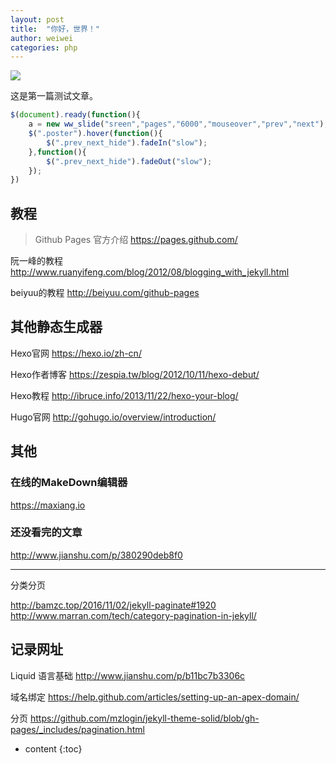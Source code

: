 ```yaml
---
layout: post
title:  "你好，世界！"
author: weiwei
categories: php
---
```


![](http://imglf0.nosdn.127.net/img/MzVqS0VIeGlFdm4vRE1PakNvVlNvUm1iTEtIN1NvaXZOczhFbUJPYVNNb29rWGd1c25xZ2lnPT0.jpg?=imageView&thumbnail=500x0&quality=96&stripmeta=0&type=jpg%7Cwatermark&type=2)


这是第一篇测试文章。





```js
$(document).ready(function(){	
    a = new ww_slide("sreen","pages","6000","mouseover","prev","next");
    $(".poster").hover(function(){
        $(".prev_next_hide").fadeIn("slow");
    },function(){
        $(".prev_next_hide").fadeOut("slow");
    });
})
```

## 教程

>Github Pages 官方介绍 
>https://pages.github.com/

阮一峰的教程
http://www.ruanyifeng.com/blog/2012/08/blogging_with_jekyll.html

beiyuu的教程
http://beiyuu.com/github-pages

## 其他静态生成器

Hexo官网
https://hexo.io/zh-cn/

Hexo作者博客
https://zespia.tw/blog/2012/10/11/hexo-debut/

Hexo教程
http://ibruce.info/2013/11/22/hexo-your-blog/

Hugo官网
http://gohugo.io/overview/introduction/

## 其他

### 在线的MakeDown编辑器
https://maxiang.io

### 还没看完的文章
http://www.jianshu.com/p/380290deb8f0

-----------

分类分页

http://bamzc.top/2016/11/02/jekyll-paginate#1920
http://www.marran.com/tech/category-pagination-in-jekyll/

## 记录网址

Liquid 语言基础
http://www.jianshu.com/p/b11bc7b3306c

域名绑定
https://help.github.com/articles/setting-up-an-apex-domain/

分页
https://github.com/mzlogin/jekyll-theme-solid/blob/gh-pages/_includes/pagination.html



* content
{:toc}
